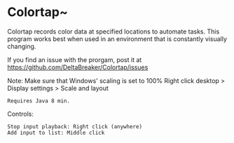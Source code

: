 # Colortap~
Colortap records color data at specified locations to automate tasks.
This program works best when used in an environment that is constantly visually changing.

If you find an issue with the prorgam, post it at https://github.com/DeltaBreaker/Colortap/issues

Note:
	Make sure that Windows' scaling is set to 100%
	Right click desktop > Display settings > Scale and layout

	Requires Java 8 min.

Controls:

	Stop input playback: Right click (anywhere)
	Add input to list: Middle click
